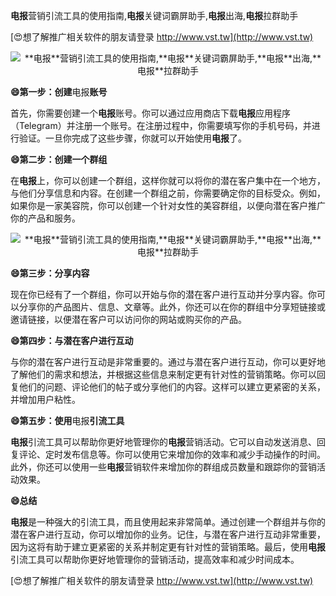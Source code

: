 **电报**营销引流工具的使用指南,**电报**关键词霸屏助手,**电报**出海,**电报**拉群助手

[😍想了解推广相关软件的朋友请登录 http://www.vst.tw](http://www.vst.tw)

 <center><img src="https://vst.tw/MP4/tuiguang/png/1.png" alt="**电报**营销引流工具的使用指南,**电报**关键词霸屏助手,**电报**出海,**电报**拉群助手"></center>

**😄第一步：创建**电报**账号**

首先，你需要创建一个**电报**账号。你可以通过应用商店下载**电报**应用程序（Telegram）并注册一个账号。在注册过程中，你需要填写你的手机号码，并进行验证。一旦你完成了这些步骤，你就可以开始使用**电报**了。

**😄第二步：创建一个群组**

在**电报**上，你可以创建一个群组，这样你就可以将你的潜在客户集中在一个地方，与他们分享信息和内容。在创建一个群组之前，你需要确定你的目标受众。例如，如果你是一家美容院，你可以创建一个针对女性的美容群组，以便向潜在客户推广你的产品和服务。

 <center><img src="https://vst.tw/MP4/tuiguang/png/0.png" alt="**电报**营销引流工具的使用指南,**电报**关键词霸屏助手,**电报**出海,**电报**拉群助手"></center>

**😄第三步：分享内容**

现在你已经有了一个群组，你可以开始与你的潜在客户进行互动并分享内容。你可以分享你的产品图片、信息、文章等。此外，你还可以在你的群组中分享短链接或邀请链接，以便潜在客户可以访问你的网站或购买你的产品。

**😄第四步：与潜在客户进行互动**

与你的潜在客户进行互动是非常重要的。通过与潜在客户进行互动，你可以更好地了解他们的需求和想法，并根据这些信息来制定更有针对性的营销策略。你可以回复他们的问题、评论他们的帖子或分享他们的内容。这样可以建立更紧密的关系，并增加用户粘性。

**😄第五步：使用**电报**引流工具**

**电报**引流工具可以帮助你更好地管理你的**电报**营销活动。它可以自动发送消息、回复评论、定时发布信息等。你可以使用它来增加你的效率和减少手动操作的时间。此外，你还可以使用一些**电报**营销软件来增加你的群组成员数量和跟踪你的营销活动效果。

**😄总结**

**电报**是一种强大的引流工具，而且使用起来非常简单。通过创建一个群组并与你的潜在客户进行互动，你可以增加你的业务。记住，与潜在客户进行互动非常重要，因为这将有助于建立更紧密的关系并制定更有针对性的营销策略。最后，使用**电报**引流工具可以帮助你更好地管理你的营销活动，提高效率和减少时间成本。

[😍想了解推广相关软件的朋友请登录 http://www.vst.tw](http://www.vst.tw)



